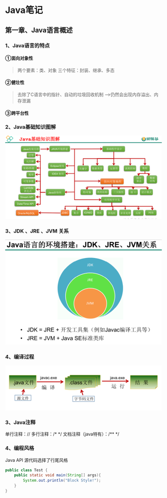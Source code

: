 # Java笔记

## 第一章、Java语言概述
### 1、Java语言的特点
#### ①面向对象性
>两个要素：类、对象
>三个特征：封装、继承、多态
#### ②健壮性
>去除了C语言中的指针、自动的垃圾回收机制 -->仍然会出现内存溢出、内存泄漏
#### ③跨平台性
### 2、Java基础知识图解
![](1-01.PNG)
### 3、JDK 、JRE 、JVM 关系
![](1-02.PNG)
### 4、编译过程
![](1-03.PNG)
### 3、Java注释
单行注释：//
多行注释：/\*    \*/
文档注释（java特有）：/\*\*    \*/
### 4、编程风格
Java API 源代码选择了行尾风格
``` Java
public class Test {
    public static void main(String[] args){
        System.out.println("Block Style!");
    }
}
```